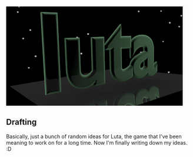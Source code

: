 ![luta](lutalogo-1.png)

## Drafting

Basically, just a bunch of random ideas for Luta, the game that I've been meaning to work on for a long time. Now I'm finally writing down my ideas. :D
